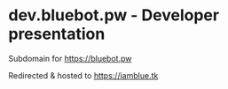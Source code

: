 # dev.bluebot.pw - Developer presentation

Subdomain for <a href="https://bluebot.pw">https://bluebot.pw</a>

Redirected & hosted to <a href="https://bluebot.pw">https://iamblue.tk</a>